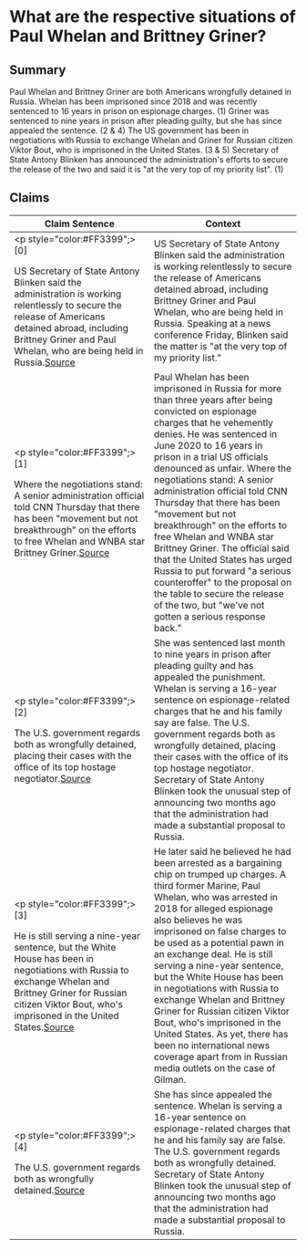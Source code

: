 # What are the respective situations of Paul Whelan and Brittney Griner?

## Summary
Paul Whelan and Brittney Griner are both Americans wrongfully detained in Russia. Whelan has been imprisoned since 2018 and was recently sentenced to 16 years in prison on espionage charges. (1) Griner was sentenced to nine years in prison after pleading guilty, but she has since appealed the sentence. (2 & 4) The US government has been in negotiations with Russia to exchange Whelan and Griner for Russian citizen Viktor Bout, who is imprisoned in the United States. (3 & 5) Secretary of State Antony Blinken has announced the administration's efforts to secure the release of the two and said it is "at the very top of my priority list". (1)

## Claims
| Claim Sentence | Context |
|---|---|
|<p style="color:#FF3399";>[0]</p>US Secretary of State Antony Blinken said the administration is working relentlessly to secure the release of Americans detained abroad, including Brittney Griner and Paul Whelan, who are being held in Russia.<a href="https://www.cnn.com/europe/live-news/russia-ukraine-war-news-09-16-22/h_64f2c56f9c985bb3bf07b0398adba77e" target="_blank">Source</a>| US Secretary of State Antony Blinken said the administration is working relentlessly to secure the release of Americans detained abroad, including Brittney Griner and Paul Whelan, who are being held in Russia. Speaking at a news conference Friday, Blinken said the matter is "at the very top of my priority list."|
|<p style="color:#FF3399";>[1]</p>Where the negotiations stand: A senior administration official told CNN Thursday that there has been "movement but not breakthrough" on the efforts to free Whelan and WNBA star Brittney Griner.<a href="https://www.cnn.com/europe/live-news/russia-ukraine-war-news-09-17-22/h_4392813436930e3a6c7e2faf703a3705" target="_blank">Source</a>| Paul Whelan has been imprisoned in Russia for more than three years after being convicted on espionage charges that he vehemently denies. He was sentenced in June 2020 to 16 years in prison in a trial US officials denounced as unfair. Where the negotiations stand: A senior administration official told CNN Thursday that there has been "movement but not breakthrough" on the efforts to free Whelan and WNBA star Brittney Griner. The official said that the United States has urged Russia to put forward "a serious counteroffer" to the proposal on the table to secure the release of the two, but "we've not gotten a serious response back."|
|<p style="color:#FF3399";>[2]</p>The U.S. government regards both as wrongfully detained, placing their cases with the office of its top hostage negotiator.<a href="https://www.fox5vegas.com/2022/09/16/biden-meeting-with-families-whelan-griner-white-house/" target="_blank">Source</a>| She was sentenced last month to nine years in prison after pleading guilty and has appealed the punishment. Whelan is serving a 16-year sentence on espionage-related charges that he and his family say are false. The U.S. government regards both as wrongfully detained, placing their cases with the office of its top hostage negotiator. Secretary of State Antony Blinken took the unusual step of announcing two months ago that the administration had made a substantial proposal to Russia.|
|<p style="color:#FF3399";>[3]</p>He is still serving a nine-year sentence, but the White House has been in negotiations with Russia to exchange Whelan and Brittney Griner for Russian citizen Viktor Bout, who's imprisoned in the United States.<a href="https://people.com/politics/robert-gilman-case-former-us-marine-jailed-in-russia/" target="_blank">Source</a>| He later said he believed he had been arrested as a bargaining chip on trumped up charges. A third former Marine, Paul Whelan, who was arrested in 2018 for alleged espionage also believes he was imprisoned on false charges to be used as a potential pawn in an exchange deal. He is still serving a nine-year sentence, but the White House has been in negotiations with Russia to exchange Whelan and Brittney Griner for Russian citizen Viktor Bout, who's imprisoned in the United States. As yet, there has been no international news coverage apart from in Russian media outlets on the case of Gilman.|
|<p style="color:#FF3399";>[4]</p>The U.S. government regards both as wrongfully detained.<a href="https://www.ny1.com/nyc/all-boroughs/news/2022/09/20/biden-griner-whelan-jake-sullivan-russia-us" target="_blank">Source</a>| She has since appealed the sentence. Whelan is serving a 16-year sentence on espionage-related charges that he and his family say are false. The U.S. government regards both as wrongfully detained. Secretary of State Antony Blinken took the unusual step of announcing two months ago that the administration had made a substantial proposal to Russia.|
